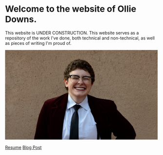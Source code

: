 # Welcome to the website of Ollie Downs.
This website is UNDER CONSTRUCTION.
This website serves as a repository of the work I've done, both technical and non-technical, as well as pieces of writing I'm proud of.

<img src="ollie-downs.png" width="500">

[Resume](ollie-downs-resume.md)
[Blog Post](blog-0.md)
